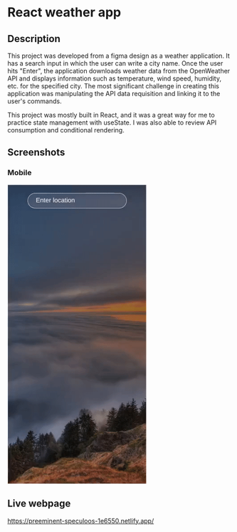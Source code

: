 # React weather app

## Description
This project was developed from a figma design as a weather application. It has a search input in which the user can write a city name. Once the user hits "Enter", the application downloads weather data from the OpenWeather API and displays information such as temperature, wind speed, humidity, etc. for the specified city. The most significant challenge in creating this application was manipulating the API data requisition and linking it to the user's commands.

This project was mostly built in React, and it was a great way for me to practice state management with useState. I was also able to review API consumption and conditional rendering.

## Screenshots

### Mobile
![](./weather_app.gif)

## Live webpage
https://preeminent-speculoos-1e6550.netlify.app/
